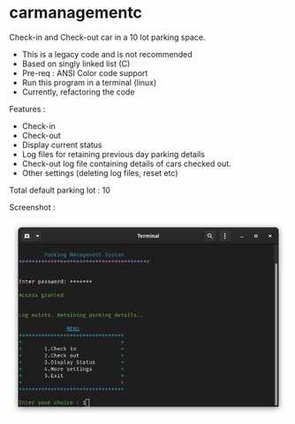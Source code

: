 # carmanagementc

Check-in and Check-out car in a 10 lot parking space.

* This is a legacy code and is not recommended 
* Based on singly linked list (C)
* Pre-req : ANSI Color code support
* Run this program in a terminal (linux)
* Currently, refactoring the code


Features :
* Check-in
* Check-out
* Display current status
* Log files for retaining previous day parking details
* Check-out log file containing details of cars checked out.
* Other settings (deleting log files, reset etc)

Total default parking lot : 10

Screenshot :

![HomeScreen](https://raw.githubusercontent.com/keiclicks/carmanagementc/master/preview/homepage.png "Home-Page")
